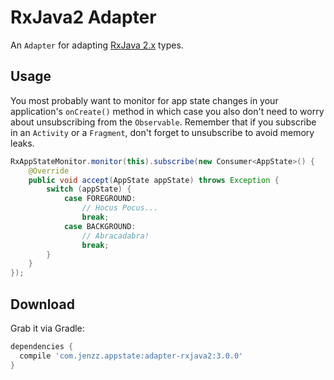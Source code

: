 RxJava2 Adapter
===============
An `Adapter` for adapting [RxJava 2.x](https://github.com/ReactiveX/RxJava/tree/2.x) types.

Usage
-----
You most probably want to monitor for app state changes in your application's `onCreate()` method
in which case you also don't need to worry about unsubscribing from the `Observable`.
Remember that if you subscribe in an `Activity` or a `Fragment`, don't forget to unsubscribe to avoid memory leaks.

```java
RxAppStateMonitor.monitor(this).subscribe(new Consumer<AppState>() {
    @Override
    public void accept(AppState appState) throws Exception {
        switch (appState) {
            case FOREGROUND:
                // Hocus Pocus...
                break;
            case BACKGROUND:
                // Abracadabra!
                break;
        }
    }
});
```

Download
--------
Grab it via Gradle:

```groovy
dependencies {
  compile 'com.jenzz.appstate:adapter-rxjava2:3.0.0'
}
```